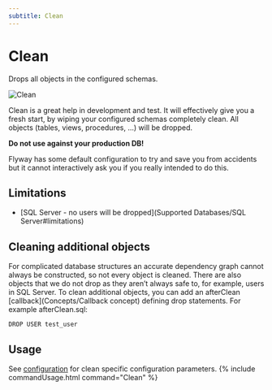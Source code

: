 ```yaml
---
subtitle: Clean
---
```

# Clean

Drops all objects in the configured schemas.

![Clean](assets/command-clean.png)

Clean is a great help in development and test. It will effectively give you a fresh start, by wiping your configured schemas completely clean. All objects (tables, views, procedures, ...) will be dropped.

**Do not use against your production DB!** 

Flyway has some default configuration to try and save you from accidents but it cannot interactively ask you if you really intended to do this.   

## Limitations

- [SQL Server - no users will be dropped](Supported Databases/SQL Server#limitations)

## Cleaning additional objects
For complicated database structures an accurate dependency graph cannot always be constructed, so not every object is cleaned.
There are also objects that we do not drop as they aren’t always safe to, for example, users in SQL Server.
To clean additional objects, you can add an afterClean [callback](Concepts/Callback concept) defining drop statements. For example afterClean.sql:

```
DROP USER test_user
```

## Usage
See [configuration](Configuration/parameters/#clean) for clean specific configuration parameters.
{% include commandUsage.html command="Clean" %}

